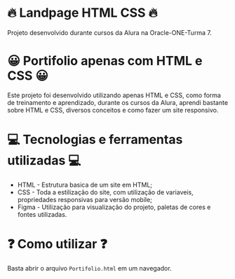 # 🔥 Landpage HTML CSS 🔥
Projeto desenvolvido durante cursos da Alura na Oracle-ONE-Turma 7.

# 😀 Portifolio apenas com HTML e CSS 😀
Este projeto foi desenvolvido utilizando apenas HTML e CSS, como forma de treinamento e aprendizado, durante os cursos da Alura, aprendi bastante sobre HTML e CSS, diversos conceitos e como fazer um site responsivo.

# 💻 Tecnologias e ferramentas utilizadas 💻
* HTML - Estrutura basica de um site em HTML;
* CSS - Toda a estilização do site, com utilização de variaveis, propriedades responsivas para versão mobile;
* Figma - Utilização para visualização do projeto, paletas de cores e fontes utilizadas.

# ❓ Como utilizar ❓
Basta abrir o arquivo ``Portifolio.html`` em um navegador.

